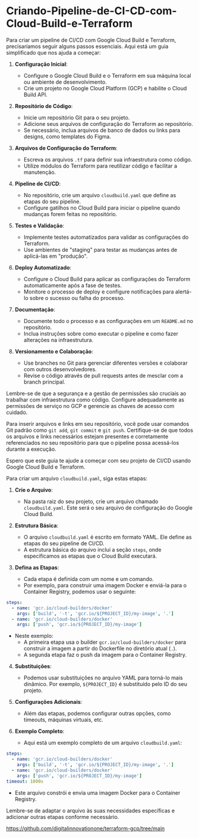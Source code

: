 # Criando-Pipeline-de-CI-CD-com-Cloud-Build-e-Terraform

Para criar um pipeline de CI/CD com Google Cloud Build e Terraform, precisaríamos seguir alguns passos essenciais. Aqui está um guia simplificado que nos ajuda a começar:

1. **Configuração Inicial**:
   - Configure o Google Cloud Build e o Terraform em sua máquina local ou ambiente de desenvolvimento.
   - Crie um projeto no Google Cloud Platform (GCP) e habilite o Cloud Build API.

2. **Repositório de Código**:
   - Inicie um repositório Git para o seu projeto.
   - Adicione seus arquivos de configuração do Terraform ao repositório.
   - Se necessário, inclua arquivos de banco de dados ou links para designs, como templates do Figma.

3. **Arquivos de Configuração do Terraform**:
   - Escreva os arquivos `.tf` para definir sua infraestrutura como código.
   - Utilize módulos do Terraform para reutilizar código e facilitar a manutenção.

4. **Pipeline de CI/CD**:
   - No repositório, crie um arquivo `cloudbuild.yaml` que define as etapas do seu pipeline.
   - Configure gatilhos no Cloud Build para iniciar o pipeline quando mudanças forem feitas no repositório.

5. **Testes e Validação**:
   - Implemente testes automatizados para validar as configurações do Terraform.
   - Use ambientes de "staging" para testar as mudanças antes de aplicá-las em "produção".

6. **Deploy Automatizado**:
   - Configure o Cloud Build para aplicar as configurações do Terraform automaticamente após a fase de testes.
   - Monitore o processo de deploy e configure notificações para alertá-lo sobre o sucesso ou falha do processo.

7. **Documentação**:
   - Documente todo o processo e as configurações em um `README.md` no repositório.
   - Inclua instruções sobre como executar o pipeline e como fazer alterações na infraestrutura.

8. **Versionamento e Colaboração**:
   - Use branches no Git para gerenciar diferentes versões e colaborar com outros desenvolvedores.
   - Revise o código através de pull requests antes de mesclar com a branch principal.

Lembre-se de que a segurança e a gestão de permissões são cruciais ao trabalhar com infraestrutura como código. Configure adequadamente as permissões de serviço no GCP e gerencie as chaves de acesso com cuidado.

Para inserir arquivos e links em seu repositório, você pode usar comandos Git padrão como `git add`, `git commit` e `git push`. Certifique-se de que todos os arquivos e links necessários estejam presentes e corretamente referenciados no seu repositório para que o pipeline possa acessá-los durante a execução.

Espero que este guia te ajude a começar com seu projeto de CI/CD usando Google Cloud Build e Terraform. 

Para criar um arquivo `cloudbuild.yaml`, siga estas etapas:

1. **Crie o Arquivo**:
   - Na pasta raiz do seu projeto, crie um arquivo chamado `cloudbuild.yaml`. Este será o seu arquivo de configuração do Google Cloud Build.

2. **Estrutura Básica**:
   - O arquivo `cloudbuild.yaml` é escrito em formato YAML. Ele define as etapas do seu pipeline de CI/CD.
   - A estrutura básica do arquivo inclui a seção `steps`, onde especificamos as etapas que o Cloud Build executará.

3. **Defina as Etapas**:
   - Cada etapa é definida com um nome e um comando.
   - Por exemplo, para construir uma imagem Docker e enviá-la para o Container Registry, podemos usar o seguinte:

```yaml
steps:
  - name: 'gcr.io/cloud-builders/docker'
    args: ['build', '-t', 'gcr.io/${PROJECT_ID}/my-image', '.']
  - name: 'gcr.io/cloud-builders/docker'
    args: ['push', 'gcr.io/${PROJECT_ID}/my-image']
```

   - Neste exemplo:
     - A primeira etapa usa o builder `gcr.io/cloud-builders/docker` para construir a imagem a partir do Dockerfile no diretório atual (`.`).
     - A segunda etapa faz o push da imagem para o Container Registry.

4. **Substituições**:
   - Podemos usar substituições no arquivo YAML para torná-lo mais dinâmico. Por exemplo, `${PROJECT_ID}` é substituído pelo ID do seu projeto.

5. **Configurações Adicionais**:
   - Além das etapas, podemos configurar outras opções, como timeouts, máquinas virtuais, etc.

6. **Exemplo Completo**:
   - Aqui está um exemplo completo de um arquivo `cloudbuild.yaml`:

```yaml
steps:
  - name: 'gcr.io/cloud-builders/docker'
    args: ['build', '-t', 'gcr.io/${PROJECT_ID}/my-image', '.']
  - name: 'gcr.io/cloud-builders/docker'
    args: ['push', 'gcr.io/${PROJECT_ID}/my-image']
timeout: 1800s
```

   - Este arquivo constrói e envia uma imagem Docker para o Container Registry.

Lembre-se de adaptar o arquivo às suas necessidades específicas e adicionar outras etapas conforme necessário. 

https://github.com/digitalinnovationone/terraform-gcp/tree/main
